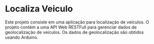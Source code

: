# Localiza Veiculo

Este projeto consiste em uma aplicação para localização de veículos. 
O projeto contém a uma API Web RESTFull para gerenciar dados de geolocalização de veículos.
Os dados de geolocalização são obtidos usando Arduino.
